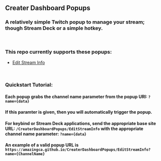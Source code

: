 ## Creater Dashboard Popups
### A relatively simple Twitch popup to manage your stream; though Stream Deck or a simple hotkey.

<p>&nbsp;</p>

### This repo currently supports these popups:
 - [Edit Stream Info](https://amazingca.github.io/CreaterDashboardPopups/EditStreamInfo)

<p>&nbsp;</p>

### Quickstart Tutorial:
#### Each popup grabs the channel name parameter from the popup URI: `?name={data}`
#### If this paramter is given, then you will automatically trigger the popup.

#### For keybind or Stream Deck applications, send the appropriate base site URL: `/CreaterDashboardPopups/EditStreamInfo` with the appropriate channel name parameter: `?name={data}`
#### An example of a valid popup URL is `https://amazingca.github.io/CreaterDashboardPopups/EditStreamInfo?name={ChannelName}`
